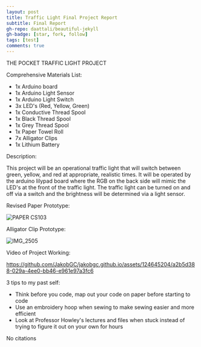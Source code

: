 ```yaml
---
layout: post
title: Traffic Light Final Project Report
subtitle: Final Report
gh-repo: daattali/beautiful-jekyll
gh-badge: [star, fork, follow]
tags: [test]
comments: true
---
```


THE POCKET TRAFFIC LIGHT PROJECT

Comprehensive Materials List:

- 1x Arduino board
- 1x Arduino Light Sensor
- 1x Arduino Light Switch
- 3x LED's (Red, Yellow, Green)
- 1x Conductive Thread Spool
- 1x Black Thread Spool
- 1x Grey Thread Spool
- 1x Paper Towel Roll
- 7x Alligator Clips
- 1x Lithium Battery

Description: 

This project will be an operational traffic light that will switch between green, yellow, and red at appropriate, realistic times.
It will be operated by the arduino lilypad board where the RGB on the back side will mimic the LED's at the front of the traffic light.
The traffic light can be turned on and off via a switch and the brightness will be determined via a light sensor.

Revised Paper Prototype:

![PAPER CS103](https://github.com/JakobGC/jakobgc.github.io/assets/124645204/4f7be3dc-de22-4023-a80e-becccabfe59f)

Alligator Clip Prototype:

![IMG_2505](https://github.com/JakobGC/jakobgc.github.io/assets/124645204/7fb7ba4c-ba35-40f7-bb37-079a7cccf4e5)

Video of Project Working:

https://github.com/JakobGC/jakobgc.github.io/assets/124645204/a2b5d388-029a-4ee0-bb46-e961e97a3fc6

3 tips to my past self:

- Think before you code, map out your code on paper before starting to code
- Use an embroidery hoop when sewing to make sewing easier and more efficient
- Look at Professor Howley's lectures and files when stuck instead of trying to figure it out on your own for hours

No citations





